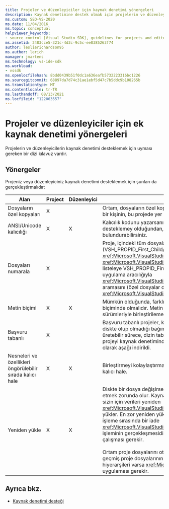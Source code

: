 ```yaml
---
title: Projeler ve düzenleyiciler için kaynak denetimi yönergeleri
description: Kaynak denetimine destek olmak için projelerin ve düzenleyicilerin uyması gereken yönergeler hakkında bilgi edinin.
ms.custom: SEO-VS-2020
ms.date: 11/04/2016
ms.topic: conceptual
helpviewer_keywords:
- source control [Visual Studio SDK], guidelines for projects and editors
ms.assetid: 2483cce5-321c-4d3c-9c5c-ee8385263f74
author: leslierichardson95
ms.author: lerich
manager: jmartens
ms.technology: vs-ide-sdk
ms.workload:
- vssdk
ms.openlocfilehash: 8bdd0439b51f0dc1a636eafb5732223316bc1226
ms.sourcegitcommit: 68897da7d74c31ae1ebf5d47c7b5ddc9b108265b
ms.translationtype: MT
ms.contentlocale: tr-TR
ms.lasthandoff: 08/13/2021
ms.locfileid: "122063557"
---
```

# <a name="additional-source-control-guidelines-for-projects-and-editors"></a>Projeler ve düzenleyiciler için ek kaynak denetimi yönergeleri
Projelerin ve düzenleyicilerin kaynak denetimi desteklemek için uyması gereken bir dizi kılavuz vardır.

## <a name="guidelines"></a>Yönergeler
 Projeniz veya düzenleyiciniz kaynak denetimi desteklemek için şunları da gerçekleştirmalıdır:

|Alan|Project|Düzenleyici|Ayrıntılar|
|----------|-------------|------------|-------------|
|Dosyaların özel kopyaları|X||Ortam, dosyaların özel kopyalarını destekler. Başka bir ifadeyle, projede yer alan her bir kişinin, bu projede yer alan dosyaların kendi özel kopyası vardır.|
|ANSI/Unicode kalıcılığı|X|X|Kalıcılık kodunu yazarsanız, çoğu kaynak denetim programı şu anda Unicode'u desteklemey olduğundan, dosyaları ANSI formunda kalıcı olarak kalıcı olarak bulundurabilirsiniz.|
|Dosyaları numarala|X||Proje, içindeki tüm dosyaların belirli bir listesini içermeli ve veya (VSH_PROPID_First_Child/Next_Sibling) kullanarak dosya <xref:Microsoft.VisualStudio.Shell.Interop.IVsSccProject2> <xref:Microsoft.VisualStudio.Shell.Interop.IVsHierarchy.GetProperty%2A> listesini listeleye VSH_PROPID_First_Child. Proje ayrıca uygulama aracılığıyla öğe adlarını ve uygulama aracılığıyla <xref:Microsoft.VisualStudio.Shell.Interop.IVsProject.GetMkDocument%2A> ad aramasını (özel dosyalar dahil) desteklemesi <xref:Microsoft.VisualStudio.Shell.Interop.IVsProject.IsDocumentInProject%2A> gerekir.|
|Metin biçimi|X|X|Mümkün olduğunda, farklı sürümlerin birleştirilmesini desteklemek için dosyalar metin biçiminde olmalıdır. Metin biçiminde yer alan dosyalar daha sonra dosyanın diğer sürümleriyle birleştirilemez. Tercih edilen metin biçimi XML'tir.|
|Başvuru tabanlı|X||Başvuru tabanlı projeler, kaynak denetiminde hazır olarak de desteklene. Ancak, proje, diskte olup olmadığı bağımsız olarak isteğe bağlı olarak dosyalarının bir listesini üretebilir sürece, dizin tabanlı projeler kaynak denetimi tarafından da de destekler. Bir projeyi kaynak denetiminden a açılışında, proje dosyası herhangi bir dosyadan önce ilk olarak aşağı indirildi.|
|Nesneleri ve özellikleri öngörülebilir sırada kalıcı hale|X|X|Birleştirmeyi kolaylaştırmak için dosyalarınızı alfabetik sıra gibi öngörülebilir bir sırada kalıcı hale.|
|Yeniden yükle|X|X|Diskte bir dosya değişirse, düzenleyiciniz dosyayı yeniden yükleyene kadar devam etmek zorunda olur. Kaynak denetimine katılarak ortamınız, uygulamanızı çağırarak sizin için verileri yeniden <xref:Microsoft.VisualStudio.Shell.Interop.IVsPersistDocData2.ReloadDocData%2A> yükler. En zor yeniden yükleme durumu, IVsQueryEditQuerySave:: çağrısında ve bilgi işleme sırasında bir iade <xref:Microsoft.VisualStudio.Shell.Interop.IVsQueryEditQuerySave2.QueryEditFiles%2A> işleminin gerçekleşmesidir. Ancak, yeniden yükleme kodunuzun bu durumda çalıştırıla çalışması gerekir.<br /><br /> Ortam proje dosyalarını otomatik olarak yeniden yüklenir. Ancak, bir projenin, iç içe geçmiş proje dosyalarının yeniden yüklemesini desteklemek için iç içe geçmiş hiyerarşileri varsa <xref:Microsoft.VisualStudio.Shell.Interop.IVsPersistHierarchyItem2> uygulaması gerekir.|

## <a name="see-also"></a>Ayrıca bkz.
- [Kaynak denetimi desteği](../../extensibility/internals/supporting-source-control.md)
